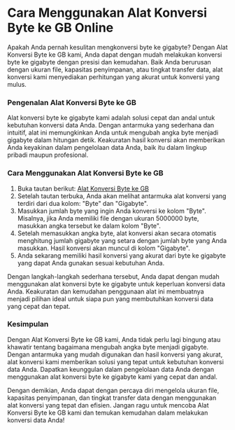 Cara Menggunakan Alat Konversi Byte ke GB Online
================================================

Apakah Anda pernah kesulitan mengkonversi byte ke gigabyte? Dengan Alat Konversi Byte ke GB kami, Anda dapat dengan mudah melakukan konversi byte ke gigabyte dengan presisi dan kemudahan. Baik Anda berurusan dengan ukuran file, kapasitas penyimpanan, atau tingkat transfer data, alat konversi kami menyediakan perhitungan yang akurat untuk konversi yang mulus.

### Pengenalan Alat Konversi Byte ke GB

Alat konversi byte ke gigabyte kami adalah solusi cepat dan andal untuk kebutuhan konversi data Anda. Dengan antarmuka yang sederhana dan intuitif, alat ini memungkinkan Anda untuk mengubah angka byte menjadi gigabyte dalam hitungan detik. Keakuratan hasil konversi akan memberikan Anda keyakinan dalam pengelolaan data Anda, baik itu dalam lingkup pribadi maupun profesional.

### Cara Menggunakan Alat Konversi Byte ke GB

1. Buka tautan berikut: [Alat Konversi Byte ke GB](https://www.onlinecalculatorsfree.com/id/convert/convert-bytes-to-gb.html)
2. Setelah tautan terbuka, Anda akan melihat antarmuka alat konversi yang terdiri dari dua kolom: "Byte" dan "Gigabyte".
3. Masukkan jumlah byte yang ingin Anda konversi ke kolom "Byte". Misalnya, jika Anda memiliki file dengan ukuran 5000000 byte, masukkan angka tersebut ke dalam kolom "Byte".
4. Setelah memasukkan angka byte, alat konversi akan secara otomatis menghitung jumlah gigabyte yang setara dengan jumlah byte yang Anda masukkan. Hasil konversi akan muncul di kolom "Gigabyte".
5. Anda sekarang memiliki hasil konversi yang akurat dari byte ke gigabyte yang dapat Anda gunakan sesuai kebutuhan Anda.

Dengan langkah-langkah sederhana tersebut, Anda dapat dengan mudah menggunakan alat konversi byte ke gigabyte untuk keperluan konversi data Anda. Keakuratan dan kemudahan penggunaan alat ini membuatnya menjadi pilihan ideal untuk siapa pun yang membutuhkan konversi data yang cepat dan tepat.

### Kesimpulan

Dengan Alat Konversi Byte ke GB kami, Anda tidak perlu lagi bingung atau khawatir tentang bagaimana mengubah angka byte menjadi gigabyte. Dengan antarmuka yang mudah digunakan dan hasil konversi yang akurat, alat konversi kami memberikan solusi yang tepat untuk kebutuhan konversi data Anda. Dapatkan keunggulan dalam pengelolaan data Anda dengan menggunakan alat konversi byte ke gigabyte kami yang cepat dan andal.

Dengan demikian, Anda dapat dengan percaya diri mengelola ukuran file, kapasitas penyimpanan, dan tingkat transfer data dengan menggunakan alat konversi yang tepat dan efisien. Jangan ragu untuk mencoba Alat Konversi Byte ke GB kami dan temukan kemudahan dalam melakukan konversi data Anda!
